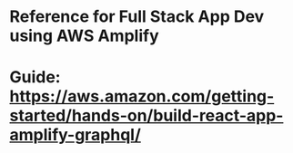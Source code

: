 # Reference for Full Stack App Dev using AWS Amplify
# Guide: https://aws.amazon.com/getting-started/hands-on/build-react-app-amplify-graphql/

